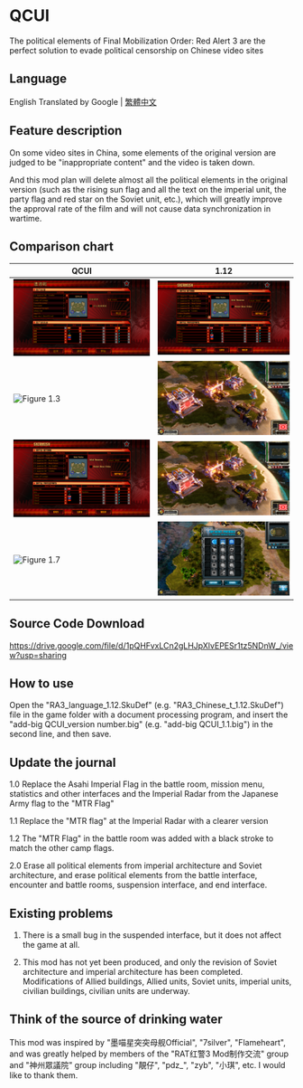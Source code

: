 # QCUI

The political elements of Final Mobilization Order: Red Alert 3 are the perfect solution to evade political censorship on Chinese video sites

## Language

English Translated by Google | [繁體中文](../README.md)

## Feature description

On some video sites in China, some elements of the original version are judged to be "inappropriate content" and the video is taken down.

And this mod plan will delete almost all the political elements in the original version (such as the rising sun flag and all the text on the imperial unit, the party flag and red star on the Soviet unit, etc.), which will greatly improve the approval rate of the film and will not cause data synchronization in wartime.

## Comparison chart

| QCUI | 1.12 |
| ---- | ---- |
|![Figure 1.1](../Figures/Figure-1.1.png)|![Figure 1.2](../Figures/Figure-1.2.png)|
|![Figure 1.3](../Figures/Figure-1.3.png)|![Figure 1.4](../Figures/Figure-1.4.png)|
|![Figure 1.5](../Figures/Figure-1.5.png)|![Figure 1.6](../Figures/Figure-1.6.png)|
|![Figure 1.7](../Figures/Figure-1.7.png)|![Figure 1.8](../Figures/Figure-1.8.png)|

## Source Code Download

https://drive.google.com/file/d/1pQHFvxLCn2gLHJpXlvEPESr1tz5NDnW_/view?usp=sharing

## How to use
Open the "RA3_language_1.12.SkuDef" (e.g. "RA3_Chinese_t_1.12.SkuDef") file in the game folder with a document processing program, and insert the "add-big QCUI_version number.big" (e.g. "add-big QCUI_1.1.big") in the second line, and then save.

## Update the journal

1.0 Replace the Asahi Imperial Flag in the battle room, mission menu, statistics and other interfaces and the Imperial Radar from the Japanese Army flag to the "MTR Flag"

1.1 Replace the "MTR flag" at the Imperial Radar with a clearer version

1.2 The "MTR Flag" in the battle room was added with a black stroke to match the other camp flags.

2.0 Erase all political elements from imperial architecture and Soviet architecture, and erase political elements from the battle interface, encounter and battle rooms, suspension interface, and end interface.

## Existing problems

1. There is a small bug in the suspended interface, but it does not affect the game at all.

2. This mod has not yet been produced, and only the revision of Soviet architecture and imperial architecture has been completed. Modifications of Allied buildings, Allied units, Soviet units, imperial units, civilian buildings, civilian units are underway.

## Think of the source of drinking water

This mod was inspired by "墨喵星突突母舰Official", "7silver", "Flameheart", and was greatly helped by members of the "RAT红警3 Mod制作交流" group and "神州眾議院" group including "靚仔", "pdz_", "zyb", "小琪", etc. I would like to thank them.
